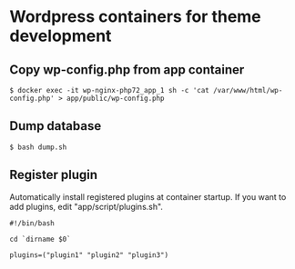 # Wordpress containers for theme development

## Copy wp-config.php from app container

```
$ docker exec -it wp-nginx-php72_app_1 sh -c 'cat /var/www/html/wp-config.php' > app/public/wp-config.php
```

## Dump database

```
$ bash dump.sh
```

## Register plugin

Automatically install registered plugins at container startup.
If you want to add plugins, edit "app/script/plugins.sh".

```
#!/bin/bash

cd `dirname $0`

plugins=("plugin1" "plugin2" "plugin3")
```
